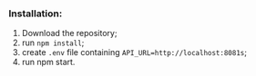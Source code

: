 ### Installation:
1) Download the repository;
2) run `npm install`;
3) create `.env` file containing `API_URL=http://localhost:8081s`;
4) run npm start.

